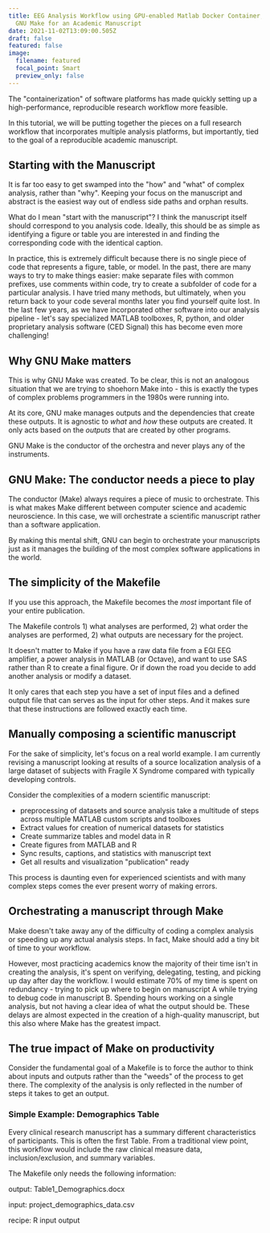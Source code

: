 ```yaml
---
title: EEG Analysis Workflow using GPU-enabled Matlab Docker Container, R, and
  GNU Make for an Academic Manuscript
date: 2021-11-02T13:09:00.505Z
draft: false
featured: false
image:
  filename: featured
  focal_point: Smart
  preview_only: false
---
```

The "containerization" of software platforms has made quickly setting up a high-performance, reproducible research workflow more feasible.

In this tutorial, we will be putting together the pieces on a full research workflow that incorporates multiple analysis platforms, but importantly, tied to the goal of a reproducible academic manuscript. 

## Starting with the Manuscript

It is far too easy to get swamped into the "how" and "what" of complex analysis, rather than "why". Keeping your focus on the manuscript and abstract is the easiest way out of endless side paths and orphan results.

What do I mean "start with the manuscript"? I think the manuscript itself should correspond to you analysis code. Ideally, this should be as simple as identifying a figure or table you are interested in and finding the corresponding code with the identical caption.

In practice, this is extremely difficult because there is no single piece of code that represents a figure, table, or model. In the past, there are many ways to try to make things easier: make separate files with common prefixes, use comments within code, try to create a subfolder of code for a particular analysis. I have tried many methods, but ultimately, when you return back to your code several months later you find yourself quite lost. In the last few years, as we have incorporated other software into our analysis pipeline - let's say specialized MATLAB toolboxes, R, python, and older proprietary analysis software (CED Signal) this has become even more challenging!

## Why GNU Make matters

This is why GNU Make was created. To be clear, this is not an analogous situation that we are trying to shoehorn Make into - this is exactly the types of complex problems programmers in the 1980s were running into.

At its core, GNU make manages outputs and the dependencies that create these outputs. It is agnostic to *what* and *how* these outputs are created. It only acts based on the *outputs* that are created by other programs. 

GNU Make is the conductor of the orchestra and never plays any of the instruments.

## GNU Make: The conductor needs a piece to play

The conductor (Make) always requires a piece of music to orchestrate. This is what makes Make different between computer science and academic neuroscience. In this case, we will orchestrate a scientific manuscript rather than a software application.

By making this mental shift, GNU can begin to orchestrate your manuscripts just as it manages the building of the most complex software applications in the world. 

## The simplicity of the Makefile

If you use this approach, the Makefile becomes the *most* important file of your entire publication.

The Makefile controls 1) what analyses are performed, 2) what order the analyses are performed, 2) what outputs are necessary for the project.

It doesn't matter to Make if you have a raw data file from a EGI EEG amplifier, a power analysis in MATLAB (or Octave), and want to use SAS rather than R to create a final figure. Or if down the road you decide to add another analysis or modify a dataset. 

It only cares that each step you have a set of input files and a defined output file that can serves as the input for other steps. And it makes sure that these instructions are followed exactly each time. 

## Manually composing a scientific manuscript

For the sake of simplicity, let's focus on a real world example. I am currently revising a manuscript looking at results of a source localization analysis of a large dataset of subjects with Fragile X Syndrome compared with typically developing controls. 

Consider the complexities of a modern scientific manuscript:

* preprocessing of datasets and source analysis take a multitude of steps across multiple MATLAB custom scripts and toolboxes
* Extract values for creation of numerical datasets for statistics
* Create summarize tables and model data in R
* Create figures from MATLAB and R
* Sync results, captions, and statistics with manuscript text
* Get all results and visualization "publication" ready

This process is daunting even for experienced scientists and with many complex steps comes the ever present worry of making errors.

## Orchestrating a manuscript through Make

Make doesn't take away any of the difficulty of coding a complex analysis or speeding up any actual analysis steps. In fact, Make should add a tiny bit of time to your workflow.

However, most practicing academics know the majority of their time isn't in creating the analysis, it's spent on verifying, delegating, testing, and picking up day after day the workflow. I would estimate 70% of my time is spent on redundancy - trying to pick up where to begin on manuscript A while trying to debug code in manuscript B. Spending hours working on a single analysis, but not having a clear idea of what the output should be. These delays are almost expected in the creation of a high-quality manuscript, but this also where Make has the greatest impact.

## The true impact of Make on productivity

Consider the fundamental goal of a Makefile is to force the author to think about inputs and outputs rather than the "weeds" of the process to get there. The complexity of the analysis is only reflected in the number of steps it takes to get an output.

### Simple Example: Demographics Table

Every clinical research manuscript has a summary different characteristics of participants. This is often the first Table. From a traditional view point, this workflow would include the raw clinical measure data, inclusion/exclusion, and summary variables.

The Makefile only needs the following information:

output: Table1_Demographics.docx

input: project_demographics_data.csv

recipe: R input output